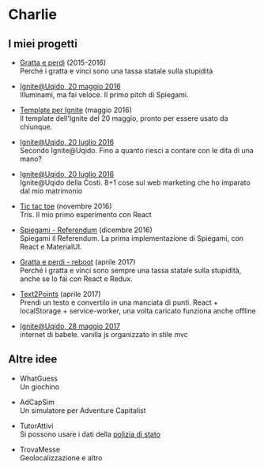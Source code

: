 Charlie
=======

I miei progetti
---------------

* [Gratta e perdi](https://github.com/carlomartinucci/gratta) (2015-2016)  
    Perché i gratta e vinci sono una tassa statale sulla stupidità

* [Ignite@Uqido, 20 maggio 2016](https://github.com/carlomartinucci/UqidoIgnite)  
    Illuminami, ma fai veloce. Il primo pitch di Spiegami.

* [Template per Ignite](https://github.com/carlomartinucci/ignite_template) (maggio 2016)  
    Il template dell'Ignite del 20 maggio, pronto per essere usato da chiunque.

* [Ignite@Uqido, 20 luglio 2016](https://github.com/carlomartinucci/ignite-2016-7)  
    Secondo Ignite@Uqido. Fino a quanto riesci a contare con le dita di una mano?

* [Ignite@Uqido, 20 luglio 2016](https://github.com/carlomartinucci/ignite-2016-7-costi)  
    Ignite@Uqido della Costi. 8+1 cose sul web marketing che ho imparato dal mio matrimonio

* [Tic tac toe](https://github.com/carlomartinucci/tic-tac-toe) (novembre 2016)  
    Tris. Il mio primo esperimento con React

* [Spiegami - Referendum](https://github.com/carlomartinucci/spiegami-referendum) (dicembre 2016)  
    Spiegami il Referendum. La prima implementazione di Spiegami, con React e MaterialUI.

* [Gratta e perdi - reboot](https://github.com/carlomartinucci/gratta-react-redux) (aprile 2017)  
    Perché i gratta e vinci sono sempre una tassa statale sulla stupidità, anche se lo fai con React e Redux.

* [Text2Points](https://github.com/carlomartinucci/text2points) (aprile 2017)  
    Prendi un testo e convertilo in una manciata di punti. React + localStorage + service-worker, una volta caricato funziona anche offline

* [Ignite@Uqido, 28 maggio 2017](https://github.com/carlomartinucci/ignite20170528/)  
    internet di babele. vanilla js organizzato in stile mvc


Altre idee
----------

* WhatGuess  
    Un giochino

* AdCapSim  
    Un simulatore per Adventure Capitalist

* TutorAttivi  
    Si possono usare i dati della [polizia di stato](http://www.poliziadistato.it/articolo/view/175/)

* TrovaMesse  
    Geolocalizzazione e altro
